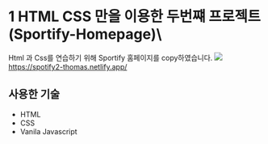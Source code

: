 
# 1 HTML CSS 만을 이용한 두번쨰 프로젝트(Sportify-Homepage)\

Html 과 Css를 연습하기 위해 Sportify 홈페이지를 copy하였습니다.
![](https://i.imgur.com/ZA5HlhG.png)
https://spotify2-thomas.netlify.app/

## 사용한 기술
* HTML
* CSS
* Vanila Javascript
